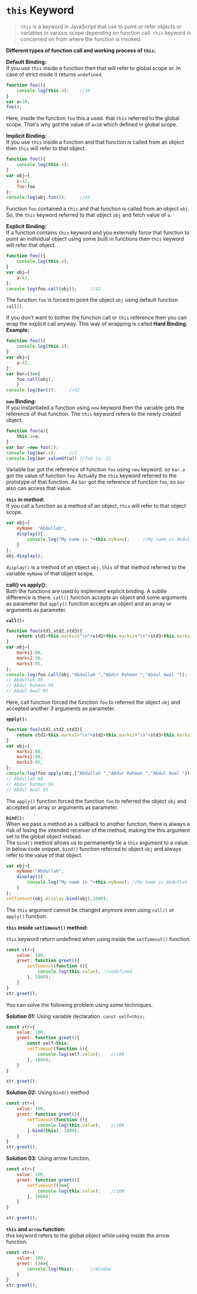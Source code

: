 # `this` Keyword
>`this` is a keyword in JavaScript that use to point or refer objects or variables in various scope depending on function call. `this` keyword is concerned on from where the function is invoked.

**Different types of function call and working process of `this`:** 

**Default Binding:**   
If you use `this` inside a function then that will refer to global scope or. In case of strict mode it returns `undefined`.
```js
function foo(){
    console.log(this.a);    //10
}
var a=10;
foo();
```
Here, inside the function `foo` this.a used. that `this` referred to the global scope. That's why got the value of `a=10` which defined in global scope.

**Implicit Binding:**  
If you use `this` inside a function and that function is called from an object then `this` will refer to that object.
```js
function foo(){
    console.log(this.a);
}
var obj={
    a:42,
    foo:foo
};
console.log(obj.foo());     //42
```
Function `foo` contained a `this` and that function is called from an object `obj`. So, the `this` keyword referred to that object `obj` and fetch value of `a`.

**Explicit Binding:**  
If a function contains `this` keyword and you externally force that function to point an individual object using some built in functions then `this` keyword will refer that object.
```js
function foo(){
    console.log(this.a);
}
var obj={
    a:42,
};
console.log(foo.call(obj));     //42
```
The function `foo` is forced to point the object `obj` using default function `call()`.

If you don't want to bother the function call or `this` reference then you can wrap the explicit call anyway. This way of wrapping is called **Hard Binding.**  
**Example:**
```js
function foo(){
    console.log(this.a);
}
var obj={
    a:42,
};
var bar=()=>{
    foo.call(obj);
    }
console.log(bar());     //42

```

**`new` Binding:**  
If you instantiated a function using `new` keyword then the variable gets the reference of that function. The `this` keyword refers to the newly created object.
```js
function foo(a){
    this.a=a;
}
var bar =new foo(2);
console.log(bar.a);     //2
console.log(bar.valueOf(a)) //foo {a: 2} 
```
Variable bar got the reference of function `foo` using `new` keyword. so `bar.a` got the value of function `foo`. Actually the `this` keyword referred to the prototype of that function. As `bar` got the reference of function `foo`, so `bar` also can access that value.

**`this` in method:**  
If you call a function as a method of an object, `this` will refer to that object scope.
```js
var obj={
    myName: "Abdullah",
    display(){
        console.log("My name is "+this.myName);     //My name is Abdullah
    }
};
obj.display();
```
`display()` is a method of an object `obj`. `this` of that method referred to the variable `myName` of that object scope.

**call() vs apply():**  
Both the functions are used to implement explicit binding. A subtle difference is there. `call()` function accepts an object and some arguments as parameter but `apply()` function accepts an object and an array or arguments as parameter.

**`call():`**
```js
function foo(std1,std2,std3){
    return std1+this.marks1+"\n"+std2+this.marks2+"\n"+std3+this.marks3;
}
var obj={
    marks1:80,
    marks2:90,
    marks3:95,
};
console.log(foo.call(obj,"Abdullah ","Abdur Rahman ","Abdul Awal "));
// Abdullah 80
// Abdur Rahman 90
// Abdul Awal 95
```
Here, call function forced the function `foo` to referred the object `obj` and accepted another 3 arguments as parameter.

**`apply():`**
```js
function foo(std1,std2,std3){
    return std1+this.marks1+"\n"+std2+this.marks2+"\n"+std3+this.marks3;
}
var obj={
    marks1:80,
    marks2:90,
    marks3:95,
};
console.log(foo.apply(obj,["Abdullah ","Abdur Rahman ","Abdul Awal "]));
// Abdullah 80
// Abdur Rahman 90
// Abdul Awal 95
```
The `apply()` function forced the function `foo` to referred the object `obj` and accepted an array or arguments as parameter.

**`bind():`**  
When we pass a method as a callback to another function, there is always a risk of losing the intended receiver of the method, making the this argument set to the global object instead.  
The `bind()` method allows us to permanently tie a `this` argument to a value. In below code snippet, `bind()` function referred to object `obj` and always refer to the value of that object.
```js
var obj={
    myName:"Abdullah",
    display(){
        console.log("My name is "+this.myName); //My name is Abdullah
    }
};
setTimeout(obj.display.bind(obj),1000);
```
The `this` argument cannot be changed anymore even using `call()` or `apply()` function.

**`this` inside `setTimeout()` method:**  

`this` keyword return undefined when using inside the `setTimeout()` function.
```js
const str={
    value: 100,
    greet: function greet(){
        setTimeout(function (){
            console.log(this.value); //undefined
        }, 1000);
    }
}
str.greet();
```
You can solve the following problem using some techniques.

**Solution 01:** Using variable declaration.  `const self=this;`
```js
const str={
    value: 100,
    greet: function greet(){
        const self=this;
        setTimeout(function (){
            console.log(self.value);    //100
        }, 1000);
    }
}

str.greet();
```

**Solution 02:** Using `bind()` method
```js
const str={
    value: 100,
    greet: function greet(){
        setTimeout(function (){
            console.log(this.value);    //100
        }.bind(this), 1000);
    }
}
str.greet();
```

**Solution 03:** Using arrow function.
```js
const str={
    value: 100,
    greet: function greet(){
        setTimeout(()=>{
            console.log(this.value);    //100
        }, 1000);
    }
}

str.greet();
```

**`this` and `arrow` function:**  
this keyword refers to the global object while using inside the arrow function.
```js
const str={
    value: 100,
    greet: ()=>{
        console.log(this);      //Window
    }
}
str.greet();
```